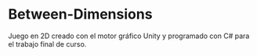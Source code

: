 # Between-Dimensions

Juego en 2D creado con el motor gráfico Unity y programado con C# para el trabajo final de curso.

